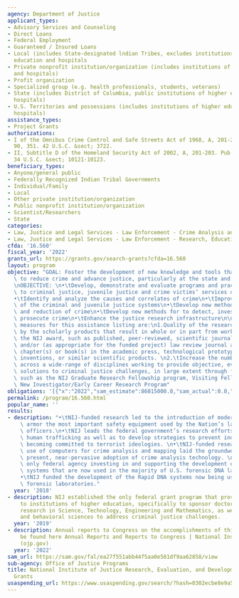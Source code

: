 ```yaml
---
agency: Department of Justice
applicant_types:
- Advisory Services and Counseling
- Direct Loans
- Federal Employment
- Guaranteed / Insured Loans
- Local (includes State-designated lndian Tribes, excludes institutions of higher
  education and hospitals
- Private nonprofit institution/organization (includes institutions of higher education
  and hospitals)
- Profit organization
- Specialized group (e.g. health professionals, students, veterans)
- State (includes District of Columbia, public institutions of higher education and
  hospitals)
- U.S. Territories and possessions (includes institutions of higher education and
  hospitals)
assistance_types:
- Project Grants
authorizations:
- I of the Omnibus Crime Control and Safe Streets Act of 1968, A, 201-202. Pub. L.
  90, 351. 42 U.S.C. &sect; 3722.
- II, Subtitle D of the Homeland Security Act of 2002, A, 201-203. Pub. L. 90, 351.
  34 U.S.C. &sect; 10121-10123.
beneficiary_types:
- Anyone/general public
- Federally Recognized Indian Tribal Governments
- Individual/Family
- Local
- Other private institution/organization
- Public nonprofit institution/organization
- Scientist/Researchers
- State
categories:
- Law, Justice and Legal Services - Law Enforcement - Crime Analysis and Data
- Law, Justice and Legal Services - Law Enforcement - Research, Education, Training
cfda: '16.560'
fiscal_year: '2022'
grants_url: https://grants.gov/search-grants?cfda=16.560
layout: program
objective: "GOAL: Foster the development of new knowledge and tools that can be applied\
  \ to reduce crime and advance justice, particularly at the state and local level.\n\
  \nOBJECTIVE: \n•\tDevelop, demonstrate and evaluate programs and practices relevant\
  \ to criminal justice, juvenile justice and crime victims’ services outcomes.\n\
  •\tIdentify and analyze the causes and correlates of crime\n•\tImprove the functioning\
  \ of the criminal and juvenile justice systems\n•\tDevelop new methods for the prevention\
  \ and reduction of crime\n•\tDevelop new methods for to detect, investigate and\
  \ prosecute crime\n•\tEnhance the justice research infrastructure\n\nPerformance\
  \ measures for this assistance listing are:\n1.Quality of the research as demonstrated\
  \ by the scholarly products that result in whole or in part from work funded under\
  \ the NIJ award, such as published, peer-reviewed, scientific journal articles,\
  \ and/or (as appropriate for the funded project) law review journal articles, book\
  \ chapter(s) or book(s) in the academic press, technological prototypes, patented\
  \ inventions, or similar scientific products. \n2.\tIncrease the number of researchers\
  \ across a wide-range of disciplines working to provide objective, evidence-based\
  \ solutions to criminal justice challenges, in large extent through fellowship programs\
  \ such as the NIJ Graduate Research Fellowship program, Visiting Fellows, and the\
  \ New Investigator/Early Career Research Program"
obligations: '[{"x":"2022","sam_estimate":86015000.0,"sam_actual":0.0,"usa_spending_actual":110663478.95},{"x":"2023","sam_estimate":79800000.0,"sam_actual":0.0,"usa_spending_actual":43553691.56},{"x":"2024","sam_estimate":0.0,"sam_actual":0.0,"usa_spending_actual":5778046.16}]'
permalink: /program/16.560.html
popular_name: ''
results:
- description: "•\tNIJ-funded research led to the introduction of modern police body\
    \ armor the most important safety equipment used by the Nation’s law enforcement\
    \ officers.\n•\tNIJ leads the federal government’s research efforts to combat\
    \ human trafficking as well as to develop strategies to prevent individuals from\
    \ becoming committed to terrorist ideologies. \n•\tNIJ-funded research in the\
    \ use of computers for crime analysis and mapping laid the groundwork for the\
    \ present, near-pervasive adoption of crime analysis technology. \n•\tNIJ is the\
    \ only federal agency investing in and supporting the development of the robotic\
    \ systems that are now used in the majority of U.S. forensic DNA laboratories.\n\
    •\tNIJ funded the development of the Rapid DNA systems now being used in certain\
    \ forensic laboratories."
  year: '2018'
- description: NIJ established the only federal grant program that provides funding
    to institutions of higher education, specifically to sponsor doctoral dissertation
    research in Science, Technology, Engineering and Mathematics, as well as the social
    and behavioral sciences to address criminal justice challenges.
  year: '2019'
- description: Annual reports to Congress on the accomplishments of this program may
    be found here Annual Reports and Reports to Congress | National Institute of Justice
    (ojp.gov)
  year: '2022'
sam_url: https://sam.gov/fal/ea27f551abb44f5aa0e581df9aa62858/view
sub-agency: Office of Justice Programs
title: National Institute of Justice Research, Evaluation, and Development Project
  Grants
usaspending_url: https://www.usaspending.gov/search/?hash=0302ecbe8e9a5056839c4d8cde2e1293
---
```

